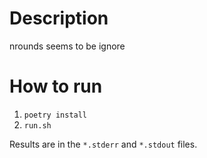 Description
===========

nrounds seems to be ignore

How to run
==========

1. `poetry install`
2. `run.sh`

Results are in the `*.stderr` and `*.stdout` files.

